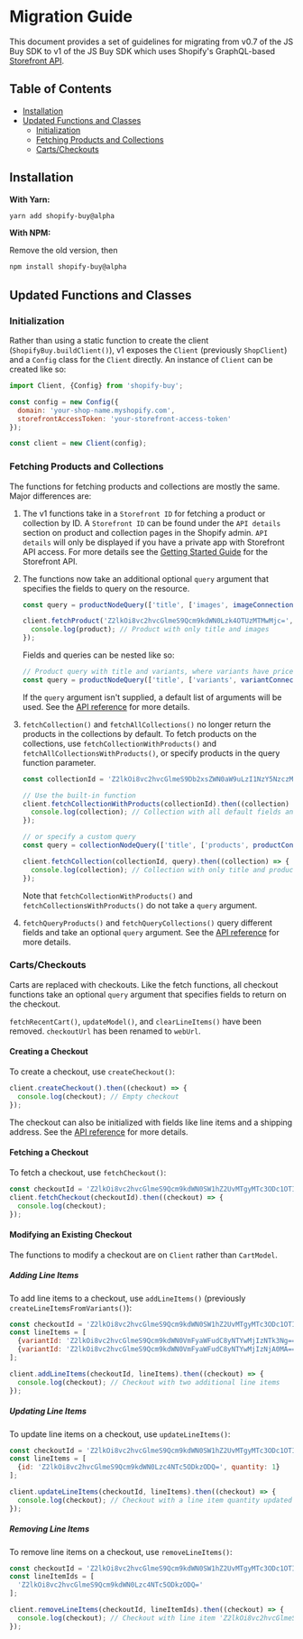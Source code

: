 # Migration Guide

This document provides a set of guidelines for migrating from v0.7 of the JS Buy SDK to v1 of the JS Buy SDK
which uses Shopify's GraphQL-based [Storefront API](https://help.shopify.com/api/storefront-api/reference).

## Table of Contents

- [Installation](#installation)
- [Updated Functions and Classes](#updated-functions-and-classes)
  + [Initialization](#initialization)
  + [Fetching Products and Collections](#fetching-products-and-collections)
  + [Carts/Checkouts](#cartscheckouts)

## Installation

**With Yarn:**

```bash
yarn add shopify-buy@alpha
```
**With NPM:**

Remove the old version, then
```bash
npm install shopify-buy@alpha
```

## Updated Functions and Classes

### Initialization

Rather than using a static function to create the client (`ShopifyBuy.buildClient()`), v1 exposes the `Client`
(previously `ShopClient`) and a `Config` class for the `Client` directly. An instance of `Client` can be created like so:
```js
import Client, {Config} from 'shopify-buy';

const config = new Config({
  domain: 'your-shop-name.myshopify.com',
  storefrontAccessToken: 'your-storefront-access-token'
});

const client = new Client(config);
```

### Fetching Products and Collections

The functions for fetching products and collections are mostly the same. Major differences are:

1.  The v1 functions take in a `Storefront ID` for fetching a product or collection by ID. A `Storefront ID` can be found under
    the `API details` section on product and collection pages in the Shopify admin. 
    `API details` will only be displayed if you have a private app with Storefront API access. For more details see the 
    [Getting Started Guide](https://help.shopify.com/api/storefront-api/getting-started#authentication) for the Storefront API.

2.  The functions now take an additional optional `query` argument that specifies the fields to query on the resource.
    ```js
    const query = productNodeQuery(['title', ['images', imageConnectionQuery()]];

    client.fetchProduct('Z2lkOi8vc2hvcGlmeS9Qcm9kdWN0Lzk4OTUzMTMwMjc=', query).then((product) => {
      console.log(product); // Product with only title and images
    });
    ```
    Fields and queries can be nested like so:
    ```js
    // Product query with title and variants, where variants have price and title
    const query = productNodeQuery(['title', ['variants', variantConnectionQuery(['price', 'title'])]]);
    ```
    If the `query` argument isn't supplied, a default list of arguments will be used.
    See the [API reference](https://github.com/Shopify/js-buy-sdk/blob/v1.0alpha/docs/API_REFERENCE.md#Client.Queries) for more details.

3.  `fetchCollection()` and `fetchAllCollections()` no longer return the products in the collections by default.
    To fetch products on the collections, use `fetchCollectionWithProducts()` and `fetchAllCollectionsWithProducts()`,
    or specify products in the query function parameter.
    ```js
    const collectionId = 'Z2lkOi8vc2hvcGlmeS9Db2xsZWN0aW9uLzI1NzY5NzczMQ=='
    
    // Use the built-in function
    client.fetchCollectionWithProducts(collectionId).then((collection) => {
      console.log(collection); // Collection with all default fields and products with all default fields.
    });

    // or specify a custom query
    const query = collectionNodeQuery(['title', ['products', productConnectionQuery(['title'])]]);

    client.fetchCollection(collectionId, query).then((collection) => {
      console.log(collection); // Collection with only title and products with only title
    });
    ```
    Note that `fetchCollectionWithProducts()` and `fetchCollectionsWithProducts()` do not take a `query` argument.

4.  `fetchQueryProducts()` and `fetchQueryCollections()` query different fields and take an optional `query` argument.
    See the [API reference](https://github.com/Shopify/js-buy-sdk/blob/v1.0alpha/docs/API_REFERENCE.md) for more details.

### Carts/Checkouts

Carts are replaced with checkouts. Like the fetch functions, all checkout functions take an optional `query` argument that specifies fields to return on the checkout.

`fetchRecentCart()`, `updateModel()`, and `clearLineItems()` have been removed. `checkoutUrl` has been renamed to `webUrl`.

#### Creating a Checkout

To create a checkout, use `createCheckout()`:
```js
client.createCheckout().then((checkout) => {
  console.log(checkout); // Empty checkout
});
```
The checkout can also be initialized with fields like line items and a shipping address. See the [API reference](https://github.com/Shopify/js-buy-sdk/blob/v1.0alpha/docs/API_REFERENCE.md#Client+createCheckout) for more details. 

#### Fetching a Checkout

To fetch a checkout, use `fetchCheckout()`:
```js
const checkoutId = 'Z2lkOi8vc2hvcGlmeS9Qcm9kdWN0SW1hZ2UvMTgyMTc3ODc1OTI=';
client.fetchCheckout(checkoutId).then((checkout) => {
  console.log(checkout);
});
```
#### Modifying an Existing Checkout

The functions to modify a checkout are on `Client` rather than `CartModel`.

##### Adding Line Items

To add line items to a checkout, use `addLineItems()` (previously `createLineItemsFromVariants()`):
```js
const checkoutId = 'Z2lkOi8vc2hvcGlmeS9Qcm9kdWN0SW1hZ2UvMTgyMTc3ODc1OTI=';
const lineItems = [
  {variantId: 'Z2lkOi8vc2hvcGlmeS9Qcm9kdWN0VmFyaWFudC8yNTYwMjIzNTk3Ng==', quantity: 5},
  {variantId: 'Z2lkOi8vc2hvcGlmeS9Qcm9kdWN0VmFyaWFudC8yNTYwMjIzNjA0MA==', quantity: 2}
];

client.addLineItems(checkoutId, lineItems).then((checkout) => {
  console.log(checkout); // Checkout with two additional line items
});
```

##### Updating Line Items

To update line items on a checkout, use `updateLineItems()`:
```js
const checkoutId = 'Z2lkOi8vc2hvcGlmeS9Qcm9kdWN0SW1hZ2UvMTgyMTc3ODc1OTI=';
const lineItems = [
  {id: 'Z2lkOi8vc2hvcGlmeS9Qcm9kdWN0Lzc4NTc5ODkzODQ=', quantity: 1}
];

client.updateLineItems(checkoutId, lineItems).then((checkout) => {
  console.log(checkout); // Checkout with a line item quantity updated to 1
});
```

##### Removing Line Items
To remove line items on a checkout, use `removeLineItems()`:
```js
const checkoutId = 'Z2lkOi8vc2hvcGlmeS9Qcm9kdWN0SW1hZ2UvMTgyMTc3ODc1OTI=';
const lineItemIds = [
  'Z2lkOi8vc2hvcGlmeS9Qcm9kdWN0Lzc4NTc5ODkzODQ='
];

client.removeLineItems(checkoutId, lineItemIds).then((checkout) => {
  console.log(checkout); // Checkout with line item 'Z2lkOi8vc2hvcGlmeS9Qcm9kdWN0Lzc4NTc5ODkzODQ=' removed
});
```
